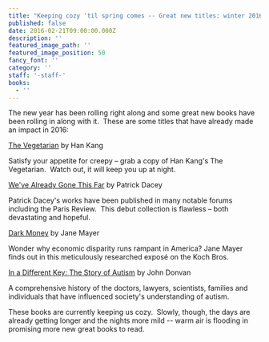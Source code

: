 ```yaml
---
title: "Keeping cozy 'til spring comes -- Great new titles: winter 2016"
published: false
date: 2016-02-21T09:00:00.000Z
description: ''
featured_image_path: ''
featured_image_position: 50
fancy_font: ''
category: ''
staff: '-staff-'
books:
  - ''
---
```


The new year has been rolling right along and some great new books have been rolling in along with it.&nbsp; These are some titles that have already made an impact in 2016:

[The Vegetarian](http://www.brooklinebooksmith-shop.com/book/9780553448184) by Han Kang

Satisfy your appetite for creepy – grab a copy of Han Kang's The Vegetarian.&nbsp; Watch out, it will keep you up at night.

[We've Already Gone This Far](http://www.brooklinebooksmith-shop.com/book/9781627794657) by Patrick Dacey

Patrick Dacey's works have been published in many notable forums including the Paris Review.&nbsp; This debut collection is flawless – both devastating and hopeful.

[Dark Money](http://www.brooklinebooksmith-shop.com/book/9780385535595) by Jane Mayer

Wonder why economic disparity runs rampant in America? Jane Mayer finds out in this meticulously researched expos&eacute; on the Koch Bros.

[In a Different Key: The Story of Autism](http://www.brooklinebooksmith-shop.com/book/9780307985675) by John Donvan

A comprehensive history of the doctors, lawyers, scientists, families and individuals that have influenced society's understanding of autism.

These books are currently keeping us cozy.&nbsp; Slowly, though, the days are already getting longer and the nights more mild -- warm air is flooding in promising more new great books to read.